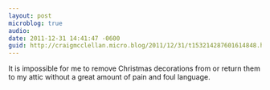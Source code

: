 ```yaml
---
layout: post
microblog: true
audio: 
date: 2011-12-31 14:41:47 -0600
guid: http://craigmcclellan.micro.blog/2011/12/31/t153214287601614848.html
---
```

It is impossible for me to remove Christmas decorations from or return them to my attic without a great amount of pain and foul language.
